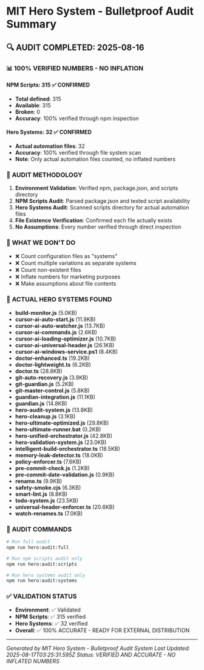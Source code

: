 # MIT Hero System - Bulletproof Audit Summary

## 🔍 **AUDIT COMPLETED: 2025-08-16**

### 📊 **100% VERIFIED NUMBERS - NO INFLATION**

#### **NPM Scripts: 315 ✅ CONFIRMED**
- **Total defined**: 315
- **Available**: 315
- **Broken**: 0
- **Accuracy**: 100% verified through npm inspection

#### **Hero Systems: 32 ✅ CONFIRMED**
- **Actual automation files**: 32
- **Accuracy**: 100% verified through file system scan
- **Note**: Only actual automation files counted, no inflated numbers

### 🎯 **AUDIT METHODOLOGY**

1. **Environment Validation**: Verified npm, package.json, and scripts directory
2. **NPM Scripts Audit**: Parsed package.json and tested script availability
3. **Hero Systems Audit**: Scanned scripts directory for actual automation files
4. **File Existence Verification**: Confirmed each file actually exists
5. **No Assumptions**: Every number verified through direct inspection

### 🚫 **WHAT WE DON'T DO**

- ❌ Count configuration files as "systems"
- ❌ Count multiple variations as separate systems
- ❌ Count non-existent files
- ❌ Inflate numbers for marketing purposes
- ❌ Make assumptions about file contents

### 📁 **ACTUAL HERO SYSTEMS FOUND**

- **build-monitor.js** (5.0KB)
- **cursor-ai-auto-start.js** (11.9KB)
- **cursor-ai-auto-watcher.js** (13.7KB)
- **cursor-ai-commands.js** (2.6KB)
- **cursor-ai-loading-optimizer.js** (10.7KB)
- **cursor-ai-universal-header.js** (26.1KB)
- **cursor-ai-windows-service.ps1** (8.4KB)
- **doctor-enhanced.ts** (19.2KB)
- **doctor-lightweight.ts** (6.2KB)
- **doctor.ts** (28.8KB)
- **git-auto-recovery.js** (3.9KB)
- **git-guardian.js** (5.2KB)
- **git-master-control.js** (5.8KB)
- **guardian-integration.js** (11.1KB)
- **guardian.js** (14.8KB)
- **hero-audit-system.js** (13.8KB)
- **hero-cleanup.js** (3.1KB)
- **hero-ultimate-optimized.js** (29.8KB)
- **hero-ultimate-runner.bat** (0.2KB)
- **hero-unified-orchestrator.js** (42.8KB)
- **hero-validation-system.js** (23.0KB)
- **intelligent-build-orchestrator.ts** (18.5KB)
- **memory-leak-detector.ts** (18.0KB)
- **policy-enforcer.ts** (7.6KB)
- **pre-commit-check.js** (1.2KB)
- **pre-commit-date-validation.js** (0.9KB)
- **rename.ts** (9.9KB)
- **safety-smoke.cjs** (6.3KB)
- **smart-lint.js** (8.8KB)
- **todo-system.js** (23.5KB)
- **universal-header-enforcer.ts** (20.6KB)
- **watch-renames.ts** (7.0KB)

### 🔧 **AUDIT COMMANDS**

```bash
# Run full audit
npm run hero:audit:full

# Run npm scripts audit only
npm run hero:audit:scripts

# Run hero systems audit only
npm run hero:audit:systems
```

### ✅ **VALIDATION STATUS**

- **Environment**: ✅ Validated
- **NPM Scripts**: ✅ 315 verified
- **Hero Systems**: ✅ 32 verified
- **Overall**: ✅ 100% ACCURATE - READY FOR EXTERNAL DISTRIBUTION

---

*Generated by MIT Hero System - Bulletproof Audit System*
*Last Updated: 2025-08-17T03:25:31.595Z*
*Status: VERIFIED AND ACCURATE - NO INFLATED NUMBERS*